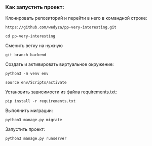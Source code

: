 ### Как запустить проект:

Клонировать репозиторий и перейти в него в командной строке:

```
https://github.com/wedyza/pp-very-interesting.git
```

```
cd pp-very-interesting
```

Сменить ветку на нужную
```
git branch backend
```

Cоздать и активировать виртуальное окружение:

```
python3 -m venv env
```

```
source env/Scripts/activate
```

Установить зависимости из файла requirements.txt:

```
pip install -r requirements.txt
```

Выполнить миграции:

```
python3 manage.py migrate
```

Запустить проект:

```
python3 manage.py runserver
```
